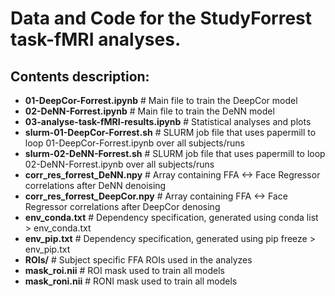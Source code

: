 # Data and Code for the StudyForrest task-fMRI analyses. 
## Contents description: 
 - **01-DeepCor-Forrest.ipynb** # Main file to train the DeepCor model
 - **02-DeNN-Forrest.ipynb** # Main file to train the DeNN model
 - **03-analyse-task-fMRI-results.ipynb** # Statistical analyses and plots
 - **slurm-01-DeepCor-Forrest.sh** # SLURM job file that uses papermill to loop 01-DeepCor-Forrest.ipynb over all subjects/runs
 - **slurm-02-DeNN-Forrest.sh** # SLURM job file that uses papermill to loop 02-DeNN-Forrest.ipynb over all subjects/runs
 - **corr_res_forrest_DeNN.npy** # Array containing FFA <-> Face Regressor correlations after DeNN denoising
 - **corr_res_forrest_DeepCor.npy** # Array containing FFA <-> Face Regressor correlations after DeepCor denosing
 - **env_conda.txt** # Dependency specification, generated using conda list > env_conda.txt
 - **env_pip.txt** # Dependency specification, generated using pip freeze > env_pip.txt
 - **ROIs/** # Subject specific FFA ROIs used in the analyzes
 - **mask_roi.nii** # ROI mask used to train all models
 - **mask_roni.nii** # RONI mask used to train all models
